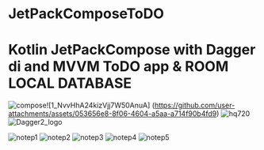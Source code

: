# JetPackComposeToDO
# Kotlin JetPackCompose with Dagger di and MVVM ToDO app & ROOM LOCAL DATABASE

![compose](https://github.com/user-attachments/assets/adb02d96-fde8-4872-9956-29df4e0903f4)![1_NvvHhA24kizVjj7W50AnuA]
(https://github.com/user-attachments/assets/053656e8-8f06-4604-a5aa-a714f90b4fd9)
![hq720](https://github.com/user-attachments/assets/8d6c3f23-4057-45ef-a950-bec8e3dd0c7e)
![Dagger2_logo](https://github.com/user-attachments/assets/8d879344-94bd-4ca1-8769-472b744825f5)



![notep1](https://github.com/user-attachments/assets/356a5f56-b118-4166-b5df-560aa19fc05a)
![notep2](https://github.com/user-attachments/assets/fb497bba-52c7-4482-8578-d4221463bf20)
![notep3](https://github.com/user-attachments/assets/7a237973-1987-4875-a970-ee3fe16875f8)
![notep4](https://github.com/user-attachments/assets/afb46b35-878c-4cab-a09f-d4901ba3aae5)
![notep5](https://github.com/user-attachments/assets/14e25d03-979d-448c-968e-bf6a7ce76b46)





